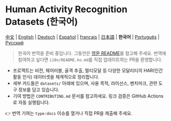 # Human Activity Recognition Datasets (한국어)

[中文](README.zh.md) | [English](../README.md) | [Deutsch](README.de.md) | [Español](README.es.md) | [français](README.fr.md) | [日本語](README.ja.md) | **한국어** | [Português](README.pt.md) | [Русский](README.ru.md)

> 한국어 번역을 준비 중입니다. 그동안은 [영문 README](../README.md)를 참고해 주세요. 번역에 참여하고 싶다면 `i18n/README.ko.md`를 직접 업데이트하는 PR을 환영합니다.

- 프로젝트는 비전, 웨어러블, 골격 추출, 멀티모달 등 다양한 모달리티의 HAR(인간 활동 인식) 데이터셋을 체계적으로 정리합니다.
- 세부 카드들은 `datasets/` 아래에 있으며, 사용 목적, 라이선스, 벤치마크, 관련 도구 정보를 담고 있습니다.
- 기여 방법은 `CONTRIBUTING.md` 문서를 참고하세요. 링크 검증은 GitHub Actions로 자동 실행됩니다.

👉 번역 기여는 `type:docs` 이슈를 열거나 직접 PR을 제출해 주세요.
